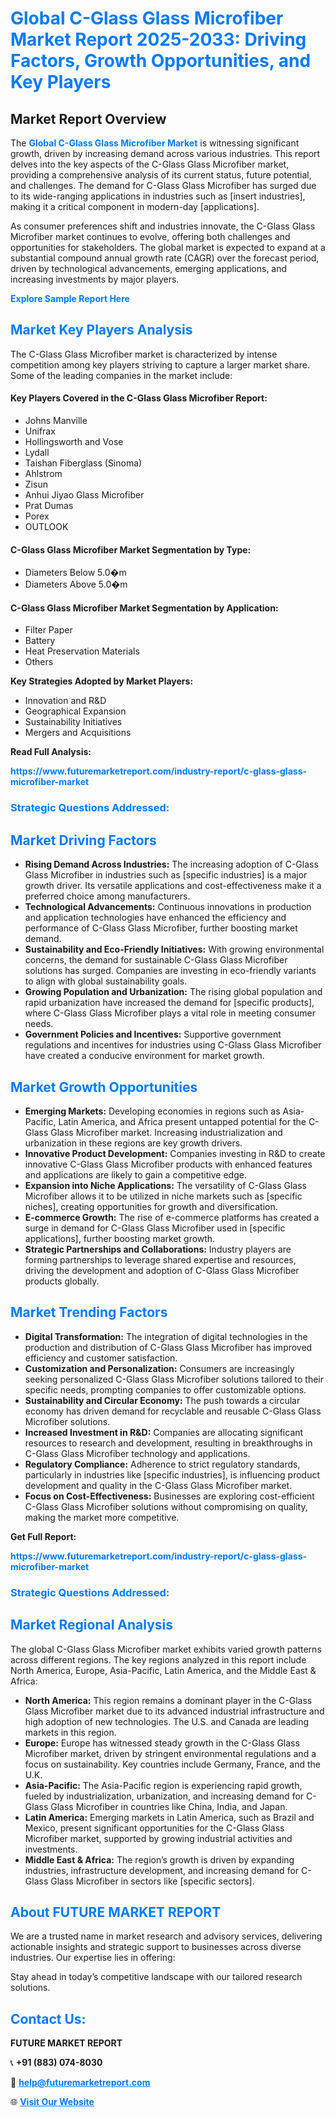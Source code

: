 <h1 style="color: #007BFF;">Global C-Glass Glass Microfiber Market Report 2025-2033: Driving Factors, Growth Opportunities, and Key Players</h1>

<section id="overview">
<h2>Market Report Overview</h2>
<p>The <a href="https://www.futuremarketreport.com/industry-report/c-glass-glass-microfiber-market" style="color: #007BFF; text-decoration: none;"><strong>Global C-Glass Glass Microfiber Market</strong></a> is witnessing significant growth, driven by increasing demand across various industries. This report delves into the key aspects of the C-Glass Glass Microfiber market, providing a comprehensive analysis of its current status, future potential, and challenges. The demand for C-Glass Glass Microfiber has surged due to its wide-ranging applications in industries such as [insert industries], making it a critical component in modern-day [applications].</p>
<p>As consumer preferences shift and industries innovate, the C-Glass Glass Microfiber market continues to evolve, offering both challenges and opportunities for stakeholders. The global market is expected to expand at a substantial compound annual growth rate (CAGR) over the forecast period, driven by technological advancements, emerging applications, and increasing investments by major players.</p>
</section>

<section id="overview">
<p><a href="https://www.futuremarketreport.com/request-sample/reportId=37055" style="color: #007BFF; text-decoration: none;"><strong>Explore Sample Report Here</strong></a></p>
</section>

<section id="key-players">
<h2 style="color: #007BFF;">Market Key Players Analysis</h2>
<p>The C-Glass Glass Microfiber market is characterized by intense competition among key players striving to capture a larger market share. Some of the leading companies in the market include:</p>
<h4>Key Players Covered in the C-Glass Glass Microfiber Report:</h4>
<ul><li>Johns Manville</li><li>Unifrax</li><li>Hollingsworth and Vose</li><li>Lydall</li><li>Taishan Fiberglass (Sinoma)</li><li>Ahlstrom</li><li>Zisun</li><li>Anhui Jiyao Glass Microfiber</li><li>Prat Dumas</li><li>Porex</li><li>OUTLOOK</li></ul>
<h4>C-Glass Glass Microfiber Market Segmentation by Type:</h4>
<ul><li>Diameters Below 5.0�m</li><li>Diameters Above 5.0�m</li></ul>

<h4>C-Glass Glass Microfiber Market Segmentation by Application:</h4>
<ul><li>Filter Paper</li><li>Battery</li><li>Heat Preservation Materials</li><li>Others</li></ul>
<p><strong>Key Strategies Adopted by Market Players:</strong></p>
<ul>
<li>Innovation and R&D</li>
<li>Geographical Expansion</li>
<li>Sustainability Initiatives</li>
<li>Mergers and Acquisitions</li>
</ul>
</section>

<section>
<p><strong>Read Full Analysis: </strong></p><a href="https://www.futuremarketreport.com/industry-report/c-glass-glass-microfiber-market" style="color: #007BFF; text-decoration: none;"><strong>https://www.futuremarketreport.com/industry-report/c-glass-glass-microfiber-market</strong></a>
<h3 style="color: #007BFF;">Strategic Questions Addressed:</h3>
</section>

<section id="driving-factors">
<h2 style="color: #007BFF;">Market Driving Factors</h2>
<ul>
<li><strong>Rising Demand Across Industries:</strong> The increasing adoption of C-Glass Glass Microfiber in industries such as [specific industries] is a major growth driver. Its versatile applications and cost-effectiveness make it a preferred choice among manufacturers.</li>
<li><strong>Technological Advancements:</strong> Continuous innovations in production and application technologies have enhanced the efficiency and performance of C-Glass Glass Microfiber, further boosting market demand.</li>
<li><strong>Sustainability and Eco-Friendly Initiatives:</strong> With growing environmental concerns, the demand for sustainable C-Glass Glass Microfiber solutions has surged. Companies are investing in eco-friendly variants to align with global sustainability goals.</li>
<li><strong>Growing Population and Urbanization:</strong> The rising global population and rapid urbanization have increased the demand for [specific products], where C-Glass Glass Microfiber plays a vital role in meeting consumer needs.</li>
<li><strong>Government Policies and Incentives:</strong> Supportive government regulations and incentives for industries using C-Glass Glass Microfiber have created a conducive environment for market growth.</li>
</ul>
</section>

<section id="growth-opportunities">
<h2 style="color: #007BFF;">Market Growth Opportunities</h2>
<ul>
<li><strong>Emerging Markets:</strong> Developing economies in regions such as Asia-Pacific, Latin America, and Africa present untapped potential for the C-Glass Glass Microfiber market. Increasing industrialization and urbanization in these regions are key growth drivers.</li>
<li><strong>Innovative Product Development:</strong> Companies investing in R&D to create innovative C-Glass Glass Microfiber products with enhanced features and applications are likely to gain a competitive edge.</li>
<li><strong>Expansion into Niche Applications:</strong> The versatility of C-Glass Glass Microfiber allows it to be utilized in niche markets such as [specific niches], creating opportunities for growth and diversification.</li>
<li><strong>E-commerce Growth:</strong> The rise of e-commerce platforms has created a surge in demand for C-Glass Glass Microfiber used in [specific applications], further boosting market growth.</li>
<li><strong>Strategic Partnerships and Collaborations:</strong> Industry players are forming partnerships to leverage shared expertise and resources, driving the development and adoption of C-Glass Glass Microfiber products globally.</li>
</ul>
</section>

<section id="trending-factors">
<h2 style="color: #007BFF;">Market Trending Factors</h2>
<ul>
<li><strong>Digital Transformation:</strong> The integration of digital technologies in the production and distribution of C-Glass Glass Microfiber has improved efficiency and customer satisfaction.</li>
<li><strong>Customization and Personalization:</strong> Consumers are increasingly seeking personalized C-Glass Glass Microfiber solutions tailored to their specific needs, prompting companies to offer customizable options.</li>
<li><strong>Sustainability and Circular Economy:</strong> The push towards a circular economy has driven demand for recyclable and reusable C-Glass Glass Microfiber solutions.</li>
<li><strong>Increased Investment in R&D:</strong> Companies are allocating significant resources to research and development, resulting in breakthroughs in C-Glass Glass Microfiber technology and applications.</li>
<li><strong>Regulatory Compliance:</strong> Adherence to strict regulatory standards, particularly in industries like [specific industries], is influencing product development and quality in the C-Glass Glass Microfiber market.</li>
<li><strong>Focus on Cost-Effectiveness:</strong> Businesses are exploring cost-efficient C-Glass Glass Microfiber solutions without compromising on quality, making the market more competitive.</li>
</ul>
</section>

<section>
<p><strong>Get Full Report: </strong></p><a href="https://www.futuremarketreport.com/industry-report/c-glass-glass-microfiber-market" style="color: #007BFF; text-decoration: none;"><strong>https://www.futuremarketreport.com/industry-report/c-glass-glass-microfiber-market</strong></a>
<h3 style="color: #007BFF;">Strategic Questions Addressed:</h3>
</section>


<section id="regional-analysis">
<h2 style="color: #007BFF;">Market Regional Analysis</h2>
<p>The global C-Glass Glass Microfiber market exhibits varied growth patterns across different regions. The key regions analyzed in this report include North America, Europe, Asia-Pacific, Latin America, and the Middle East & Africa:</p>
<ul>
<li><strong>North America:</strong> This region remains a dominant player in the C-Glass Glass Microfiber market due to its advanced industrial infrastructure and high adoption of new technologies. The U.S. and Canada are leading markets in this region.</li>
<li><strong>Europe:</strong> Europe has witnessed steady growth in the C-Glass Glass Microfiber market, driven by stringent environmental regulations and a focus on sustainability. Key countries include Germany, France, and the U.K.</li>
<li><strong>Asia-Pacific:</strong> The Asia-Pacific region is experiencing rapid growth, fueled by industrialization, urbanization, and increasing demand for C-Glass Glass Microfiber in countries like China, India, and Japan.</li>
<li><strong>Latin America:</strong> Emerging markets in Latin America, such as Brazil and Mexico, present significant opportunities for the C-Glass Glass Microfiber market, supported by growing industrial activities and investments.</li>
<li><strong>Middle East & Africa:</strong> The region’s growth is driven by expanding industries, infrastructure development, and increasing demand for C-Glass Glass Microfiber in sectors like [specific sectors].</li>
</ul>
</section>

<footer>
<h2 style="color: #007BFF;">About FUTURE MARKET REPORT</h2>
<p>We are a trusted name in market research and advisory services, delivering actionable insights and strategic support to businesses across diverse industries. Our expertise lies in offering:</p>

<p>Stay ahead in today’s competitive landscape with our tailored research solutions.</p>

<h2 style="color: #007BFF;">Contact Us:</h2>
<p><strong>FUTURE MARKET REPORT</strong></p>
<p>📞 <strong>+91 (883) 074-8030</strong></p>
<p>📧 <strong><a href="mailto:help@futuremarketreport.com" style="color: #007BFF;">help@futuremarketreport.com</a></strong></p>
<p>🌐 <strong><a href="https://www.futuremarketreport.com/" style="color: #007BFF;">Visit Our Website</a></strong></p>
</footer>